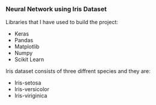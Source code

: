 ### Neural Network using Iris Dataset

Libraries that I have used to build the project:
- Keras
- Pandas
- Matplotlib
- Numpy
- Scikit Learn

Iris dataset consists of three diffrent species and they are:
- Iris-setosa
- Iris-versicolor
- Iris-viriginica

